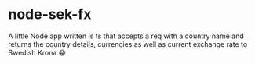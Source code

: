 # node-sek-fx

A little Node app written is ts that accepts a req with a country name and returns the country details, currencies as well as current exchange rate to Swedish Krona 😁
